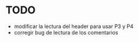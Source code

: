 TODO
====


- modificar la lectura del header para usar P3 y P4
- corregir bug de lectura de los comentarios
